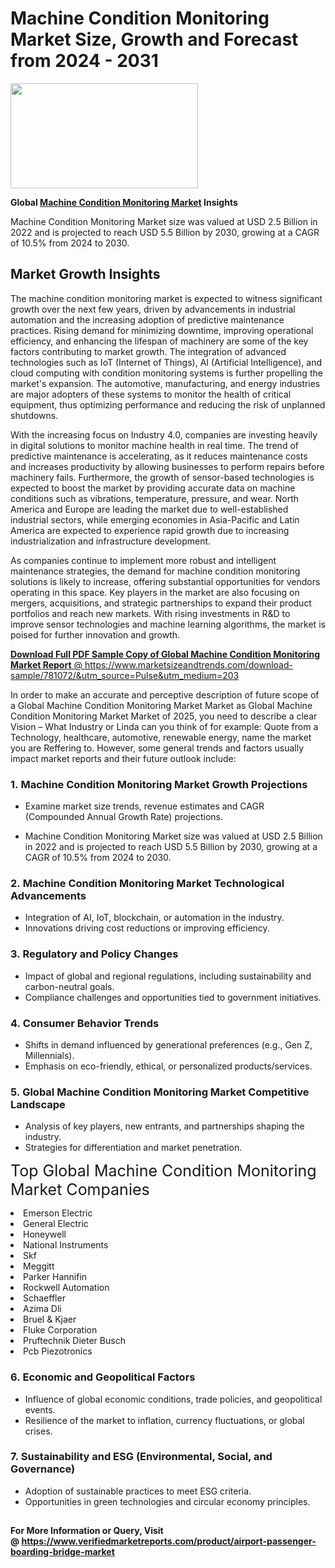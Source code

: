 <H1>Machine Condition Monitoring Market Size, Growth and Forecast from 2024 - 2031</H1><img class="aligncenter size-medium wp-image-584254" src="https://thirdeyenews.in/wp-content/uploads/2024/09/Global-Market-Research-300x168.jpeg" alt="" width="300" height="168" /><p><strong>Global&nbsp;<a href="https://www.marketsizeandtrends.com/download-sample/781072/&amp;utm_source=Pulse&amp;utm_medium=203">Machine Condition Monitoring Market</a> Insights</strong></p><p>Machine Condition Monitoring Market size was valued at USD 2.5 Billion in 2022 and is projected to reach USD 5.5 Billion by 2030, growing at a CAGR of 10.5% from 2024 to 2030.</p><p><h2>Market Growth Insights</h2> <p>The machine condition monitoring market is expected to witness significant growth over the next few years, driven by advancements in industrial automation and the increasing adoption of predictive maintenance practices. Rising demand for minimizing downtime, improving operational efficiency, and enhancing the lifespan of machinery are some of the key factors contributing to market growth. The integration of advanced technologies such as IoT (Internet of Things), AI (Artificial Intelligence), and cloud computing with condition monitoring systems is further propelling the market's expansion. The automotive, manufacturing, and energy industries are major adopters of these systems to monitor the health of critical equipment, thus optimizing performance and reducing the risk of unplanned shutdowns.</p> <p><a href="#"></a></p> <p>With the increasing focus on Industry 4.0, companies are investing heavily in digital solutions to monitor machine health in real time. The trend of predictive maintenance is accelerating, as it reduces maintenance costs and increases productivity by allowing businesses to perform repairs before machinery fails. Furthermore, the growth of sensor-based technologies is expected to boost the market by providing accurate data on machine conditions such as vibrations, temperature, pressure, and wear. North America and Europe are leading the market due to well-established industrial sectors, while emerging economies in Asia-Pacific and Latin America are expected to experience rapid growth due to increasing industrialization and infrastructure development.</p> <p>As companies continue to implement more robust and intelligent maintenance strategies, the demand for machine condition monitoring solutions is likely to increase, offering substantial opportunities for vendors operating in this space. Key players in the market are also focusing on mergers, acquisitions, and strategic partnerships to expand their product portfolios and reach new markets. With rising investments in R&D to improve sensor technologies and machine learning algorithms, the market is poised for further innovation and growth.</p> <p><a href="#"></p><p><span class=""><strong>Download Full PDF Sample Copy of Global Machine Condition Monitoring Market Report</strong> @ <a href="https://www.marketsizeandtrends.com/download-sample/781072/&amp;utm_source=Pulse&amp;utm_medium=203" target="_blank">https://www.marketsizeandtrends.com/download-sample/781072/&amp;utm_source=Pulse&amp;utm_medium=203</a></span></p><p>In order to make an accurate and perceptive description of future scope of a Global&nbsp;Machine Condition Monitoring Market Market as Global&nbsp;Machine Condition Monitoring Market Market of 2025, you need to describe a clear Vision &ndash; What Industry or Linda can you think of for example: Quote from a Technology, healthcare, automotive, renewable energy, name the market you are Reffering to. However, some general trends and factors usually impact market reports and their future outlook include:</p><h3>1.&nbsp;<strong>Machine Condition Monitoring Market Growth Projections</strong></h3><ul><li>Examine market size trends, revenue estimates and CAGR (Compounded Annual Growth Rate) projections.</li><li><p>Machine Condition Monitoring Market size was valued at USD 2.5 Billion in 2022 and is projected to reach USD 5.5 Billion by 2030, growing at a CAGR of 10.5% from 2024 to 2030.</p></li></ul><h3>2.&nbsp;<strong>Machine Condition Monitoring Market Technological Advancements</strong></h3><ul><li>Integration of AI, IoT, blockchain, or automation in the industry.</li><li>Innovations driving cost reductions or improving efficiency.</li></ul><h3>3.&nbsp;<strong>Regulatory and Policy Changes</strong></h3><ul><li>Impact of global and regional regulations, including sustainability and carbon-neutral goals.</li><li>Compliance challenges and opportunities tied to government initiatives.</li></ul><h3>4.&nbsp;<strong>Consumer Behavior Trends</strong></h3><ul><li>Shifts in demand influenced by generational preferences (e.g., Gen Z, Millennials).</li><li>Emphasis on eco-friendly, ethical, or personalized products/services.</li></ul><h3>5.&nbsp;<strong>Global Machine Condition Monitoring Market Competitive Landscape</strong></h3><ul><li>Analysis of key players, new entrants, and partnerships shaping the industry.</li><li>Strategies for differentiation and market penetration.</li></ul><p data-pm-slice="1 1 []"><span style="color: inherit; font-family: inherit; font-size: 25px;">Top Global Machine Condition Monitoring Market Companies</span></p><div class="" data-test-id=""><p><li>Emerson Electric</li><li> General Electric</li><li> Honeywell</li><li> National Instruments</li><li> Skf</li><li> Meggitt</li><li> Parker Hannifin</li><li> Rockwell Automation</li><li> Schaeffler</li><li> Azima Dli</li><li> Bruel & Kjaer</li><li> Fluke Corporation</li><li> Pruftechnik Dieter Busch</li><li> Pcb Piezotronics</li></p></div><h3>6.&nbsp;<strong>Economic and Geopolitical Factors</strong></h3><ul><li>Influence of global economic conditions, trade policies, and geopolitical events.</li><li>Resilience of the market to inflation, currency fluctuations, or global crises.</li></ul><h3>7.&nbsp;<strong>Sustainability and ESG (Environmental, Social, and Governance)</strong></h3><ul><li>Adoption of sustainable practices to meet ESG criteria.</li><li>Opportunities in green technologies and circular economy principles.</li></ul><h2><strong style="font-size: 14px;">For More Information or Query, Visit @&nbsp;</strong><a style="background-color: #ffffff; font-size: 14px;" href="https://www.marketsizeandtrends.com/report/machine-condition-monitoring-market/" target="_blank">https://www.verifiedmarketreports.com/product/airport-passenger-boarding-bridge-market</a></h2>
